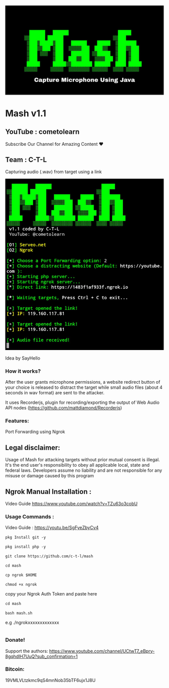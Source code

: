 ![hello](https://github.com/c-t-l/mash/blob/master/js/mash_logo.jpg)


# Mash v1.1

## YouTube : cometolearn

Subscribe Our Channel for Amazing Content ❤️


## Team : C-T-L

Capturing audio (.wav) from target using a link

![hello](https://github.com/c-t-l/mash/blob/master/js/mash.jpg)

Idea by SayHello

### How it works?

After the user grants microphone permissions, a website redirect button of your choice is released to distract the target while small audio files (about 4 seconds in wav format) are sent to the attacker.

It uses Recorderjs, plugin for recording/exporting the output of Web Audio API nodes (https://github.com/mattdiamond/Recorderjs)

### Features:

Port Forwarding using Ngrok

## Legal disclaimer:

Usage of Mash for attacking targets without prior mutual consent is illegal. It's the end user's responsibility to obey all applicable local, state and federal laws. Developers assume no liability and are not responsible for any misuse or damage caused by this program 

## Ngrok Manual Installation :

Video Guide https://www.youtube.com/watch?v=TZu63o3cobU


### Usage Commands :

Video Guide : https://youtu.be/SgFyeZbyCv4

```
pkg Install git -y
```
```
pkg install php -y
```
```
git clone https://github.com/c-t-l/mash
```
```
cd mash
```
```
cp ngrok $HOME
```
```
chmod +x ngrok
```
copy your Ngrok Auth Token and paste here
```
cd mash
```
```
bash mash.sh
```
e.g ./ngrokxxxxxxxxxxxxx

```
```

### Donate!

Support the authors: https://www.youtube.com/channel/UCtwT7_eBpry-8gqhdlH7UuQ?sub_confirmation=1

### Bitcoin:

19VMLVLtzkmc9qS4mnNob35bTF6ujx1J8U

